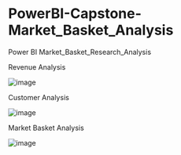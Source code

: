 # PowerBI-Capstone-Market_Basket_Analysis
Power BI Market_Basket_Research_Analysis

Revenue Analysis

![image](https://github.com/user-attachments/assets/133461f7-e4c1-40c5-8984-63c90bdb6861)

Customer Analysis

![image](https://github.com/user-attachments/assets/f342c483-f2d8-445e-a5ee-79d37a9a473c)

Market Basket Analysis

![image](https://github.com/user-attachments/assets/59261cc6-1198-45ba-8925-2752038da198)



